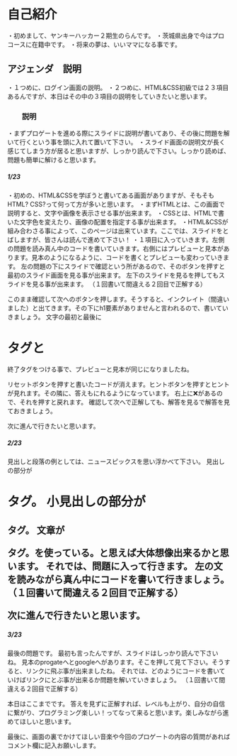 # 自己紹介
・初めまして、ヤンキーハッカー２期生のらんです。
・茨城県出身で今はプロコースに在籍中です。
・将来の夢は、いいママになる事です。
## アジェンダ　説明
・１つめに、ログイン画面の説明。
・２つめに、HTML&CSS初級では２３項目あるんですが、本日はその中の３項目の説明をしていきたいと思います。
### 　　説明
・まずプロゲートを進める際にスライドに説明が書いてあり、その後に問題を解いて行くという事を頭に入れて置いて下さい。
・スライド画面の説明文が長く感じてしまう方が居ると思いますが、しっかり読んで下さい。しっかり読めば、問題も簡単に解けると思います。
##### 1/23
・初めの、HTML&CSSを学ぼうと書いてある画面がありますが、そもそもHTML? CSS?って何って方が多いと思います。
・まずHTMLとは、この画面で説明すると、文字や画像を表示させる事が出来ます。
・CSSとは、HTMLで書いた文字色を変えたり、画像の配置を指定する事が出来ます。
・HTML&CSSが組み合わさる事によって、このページは出来ています。ここでは、スライドをとばしますが、皆さんは読んで進めて下さい！
・１項目に入っていきます。左側の問題を読み真ん中のコードを書いていきます。右側にはプレビューと見本があります。見本のようになるように、コードを書くとプレビューも変わっていきます。
左の問題の下にスライドで確認という所があるので、そのボタンを押すと最初のスライド画面を見る事が出来ます。
左下のスライドを見るを押してもスライドを見る事が出来ます。
（１回書いて間違える２回目で正解する）

このまま確認して次へのボタンを押します。そうすると、インクレイト（間違いました）と出てきます。その下にh1要素がありませんと言われるので、書いていきましょう。
文字の最初と最後に<h1>タグと</h1>終了タグをつける事で、プレビューと見本が同じになりましたね。

リセットボタンを押すと書いたコードが消えます。ヒントボタンを押すとヒントが見れます。その隣に、答えもにれるようになっています。
右上に❌があるので、それを押すと戻れます。
確認して次へで正解しても、解答を見るで解答を見ておきましょう。

次に進んで行きたいと思います。


##### 2/23
見出しと段落の例としては、ニュースピックスを思い浮かべて下さい。
見出しの部分が<h1>タグ。
小見出しの部分が<h2>タグ。
文章が<p>タグ。を使っている。と思えば大体想像出来るかと思います。
それでは、問題に入って行きます。
左の文を読みながら真ん中にコードを書いて行きましょう。
（１回書いて間違える２回目で正解する）
  
 次に進んで行きたいと思います。
 
 
##### 3/23
最後の問題です。
最初も言ったんですが、スライドはしっかり読んで下さいね。
見本のprogateへとgoogleへがあります。そこを押して見て下さい。そうすると、リンクに飛ぶ事が出来ましたね。
それでは、どのようにコードを書いていけばリンクにとぶ事が出来るか問題を解いていきましょう。
（１回書いて間違える２回目で正解する）



本日はここまでです。
答えを見ずに正解すれば、レベルも上がり、自分の自信に繋がり、プログラミング楽しい！ってなって来ると思います。楽しみながら進めてほしいと思います。

最後に、画面の裏でかけてほしい音楽や今回のプロゲートの内容の質問があればコメント欄に記入お願いします。
